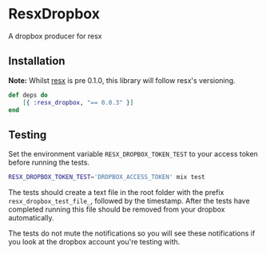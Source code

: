 # ResxDropbox
A dropbox producer for resx

Installation
------------

__Note:__ Whilst [resx](https://github.com/ScrimpyCat/Resx) is pre 0.1.0, this library will follow resx's versioning.

```elixir
def deps do
    [{ :resx_dropbox, "== 0.0.3" }]
end
```

Testing
-------

Set the environment variable `RESX_DROPBOX_TOKEN_TEST` to your access token before running the tests.

```bash
RESX_DROPBOX_TOKEN_TEST='DROPBOX_ACCESS_TOKEN' mix test
```

The tests should create a text file in the root folder with the prefix `resx_dropbox_test_file_`, followed by the timestamp. After the tests have completed running this file should be removed from your dropbox automatically.

The tests do not mute the notifications so you will see these notifications if you look at the dropbox account you're testing with.
